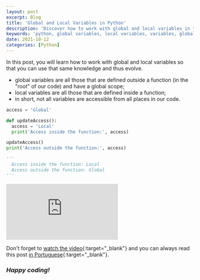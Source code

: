 ```yaml
---
layout: post
excerpt: Blog
title: 'Global and Local Variables in Python'
description: 'Discover how to work with global and local variables in the Python programming language. Get answers to your questions with the theory and examples presented.'
keywords: 'python, global variables, local variables, variables, global, local, variable, post'
date: 2021-10-12
categories: [Python]
---
```


In this post, you will learn how to work with global and local variables so that you can use that same knowledge and thus evolve.

- global variables are all those that are defined outside a function (in the "root" of our code) and have a global scope;
- local variables are all those that are defined inside a function;
- in short, not all variables are accessible from all places in our code.

```python
access = 'Global'

def updateAccess():
  access = 'Local'
  print('Access inside the function:', access)

updateAccess()
print('Access outside the function:', access)

'''
  Access inside the function: Local
  Access outside the function: Global
'''
```

<div class="video-container">
  <iframe src="https://www.youtube.com/embed/K6-_AwbMk34" frameborder="0" allowfullscreen></iframe>
</div>

Don't forget to [watch the video](https://youtu.be/K6-_AwbMk34){:target="\_blank"} and you can always read this post [in Portuguese](https://caffeinealgorithm.com/blog/20211012/variaveis-globais-e-locais-em-python/){:target="\_blank"}.

### _Happy coding!_
